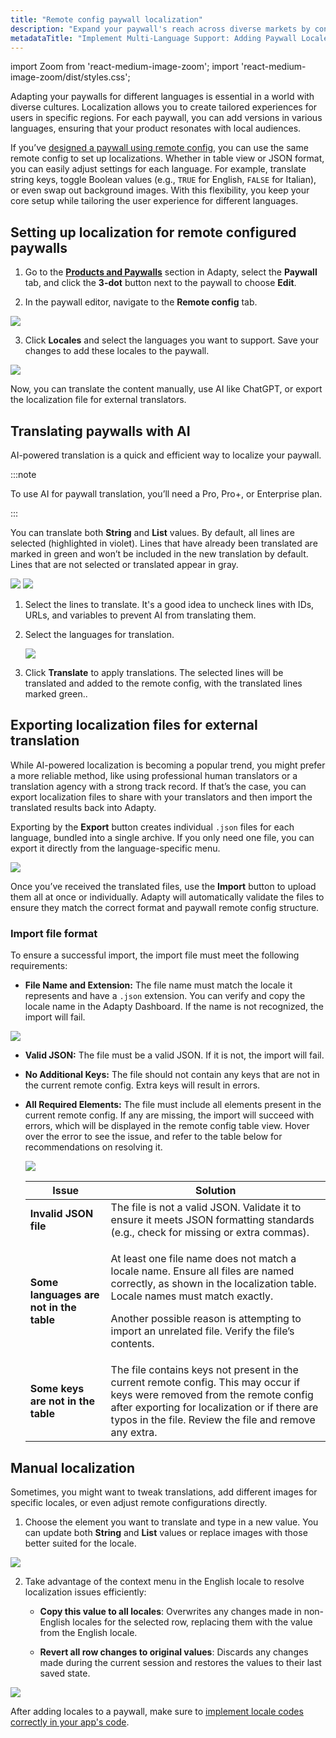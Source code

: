 ```yaml
---
title: "Remote config paywall localization"
description: "Expand your paywall's reach across diverse markets by configuring locales in remote config. Learn how to optimize localization and cater to specific regional preferences"
metadataTitle: "Implement Multi-Language Support: Adding Paywall Locale in Remote Config"
---
```


import Zoom from 'react-medium-image-zoom';
import 'react-medium-image-zoom/dist/styles.css';

Adapting your paywalls for different languages is essential in a world with diverse cultures. Localization allows you to create tailored experiences for users in specific regions. For each paywall, you can add versions in various languages, ensuring that your product resonates with local audiences.

If you’ve [designed a paywall using remote config](customize-paywall-with-remote-config), you can use the same remote config to set up localizations. Whether in table view or JSON format, you can easily adjust settings for each language. For example, translate string keys, toggle Boolean values (e.g., `TRUE` for English, `FALSE` for Italian), or even swap out background images. With this flexibility, you keep your core setup while tailoring the user experience for different languages.

## Setting up localization for remote configured paywalls

1. Go to the [**Products and Paywalls**](https://app.adapty.io/paywalls) section in Adapty, select the **Paywall** tab, and click the **3-dot** button next to the paywall to choose **Edit**.



2. In the paywall editor, navigate to the **Remote config** tab.

   

<Zoom>
  <img src={require('./img/switch_to_remote_config.webp').default}
  style={{
    border: '1px solid #727272', /* border width and color */
    width: '700px', /* image width */
    display: 'block', /* for alignment */
    margin: '0 auto' /* center alignment */
  }}
/>
</Zoom>




3. Click **Locales** and select the languages you want to support. Save your changes to add these locales to the paywall.

   

<Zoom>
  <img src={require('./img/add_locale.webp').default}
  style={{
    border: '1px solid #727272', /* border width and color */
    width: '700px', /* image width */
    display: 'block', /* for alignment */
    margin: '0 auto' /* center alignment */
  }}
/>
</Zoom>

Now, you can translate the content manually, use AI like ChatGPT, or export the localization file for external translators.

## Translating paywalls with AI

AI-powered translation is a quick and efficient way to localize your paywall.

:::note

To use AI for paywall translation, you’ll need a Pro, Pro+, or Enterprise plan.

:::

You can translate both **String** and **List** values. By default, all lines are selected (highlighted in violet). Lines that have already been translated are marked in green and won’t be included in the new translation by default. Lines that are not selected or translated appear in gray.

<Zoom>
  <img src={require('./img/localization-table.webp').default}
  style={{
    border: '1px solid #727272', /* border width and color */
    width: '700px', /* image width */
    display: 'block', /* for alignment */
    margin: '0 auto' /* center alignment */
  }}
/>
</Zoom>

<Zoom>
  <img src={require('./img/localization-json.webp').default}
  style={{
    border: '1px solid #727272', /* border width and color */
    width: '700px', /* image width */
    display: 'block', /* for alignment */
    margin: '0 auto' /* center alignment */
  }}
/>
</Zoom>

1. Select the lines to translate. It's a good idea to uncheck lines with IDs, URLs, and variables to prevent AI from translating them.
   
3. Select the languages for translation.

   <Zoom>
     <img src={require('./img/localization-table-language.webp').default}
     style={{
       border: '1px solid #727272', /* border width and color */
       width: '700px', /* image width */
       display: 'block', /* for alignment */
       margin: '0 auto' /* center alignment */
     }}
   />
   </Zoom>

4. Click **Translate** to apply translations. The selected lines will be translated and added to the remote config, with the translated lines marked green.. 

## Exporting localization files for external translation

While AI-powered localization is becoming a popular trend, you might prefer a more reliable method, like using professional human translators or a translation agency with a strong track record. If that’s the case, you can export localization files to share with your translators and then import the translated results back into Adapty.

Exporting by the **Export** button creates individual `.json` files for each language, bundled into a single archive. If you only need one file, you can export it directly from the language-specific menu.

<Zoom>
  <img src={require('./img/localization-single-export.webp').default}
  style={{
    border: '1px solid #727272', /* border width and color */
    width: '700px', /* image width */
    display: 'block', /* for alignment */
    margin: '0 auto' /* center alignment */
  }}
/>
</Zoom>

Once you’ve received the translated files, use the **Import** button to upload them all at once or individually. Adapty will automatically validate the files to ensure they match the correct format and paywall remote config structure.

### Import file format

To ensure a successful import, the import file must meet the following requirements:

- **File Name and Extension:**
  The file name must match the locale it represents and have a `.json` extension. You can verify and copy the locale name in the Adapty Dashboard. If the name is not recognized, the import will fail.

<Zoom>
  <img src={require('./img/locale-name.webp').default}
  style={{
    border: '1px solid #727272', /* border width and color */
    width: '700px', /* image width */
    display: 'block', /* for alignment */
    margin: '0 auto' /* center alignment */
  }}
/>
</Zoom>

- **Valid JSON:**
  The file must be a valid JSON. If it is not, the import will fail.

- **No Additional Keys:**
  The file should not contain any keys that are not in the current remote config. Extra keys will result in errors.

- **All Required Elements:**
  The file must include all elements present in the current remote config. If any are missing, the import will succeed with errors, which will be displayed in the remote config table view. Hover over the error to see the issue, and refer to the table below for recommendations on resolving it.

  <Zoom>
    <img src={require('./img/localization-error.webp').default}
    style={{
      border: '1px solid #727272', /* border width and color */
      width: '700px', /* image width */
      display: 'block', /* for alignment */
      margin: '0 auto' /* center alignment */
    }}
  />
  </Zoom>
  
  | **Issue**                               | **Solution**                                                 |
  | --------------------------------------- | ------------------------------------------------------------ |
  | **Invalid JSON file**                   | The file is not a valid JSON. Validate it to ensure it meets JSON formatting standards (e.g., check for missing or extra commas). |
  | **Some languages are not in the table** | <p>At least one file name does not match a locale name. Ensure all files are named correctly, as shown in the localization table. Locale names must match exactly.</p><p>Another possible reason is attempting to import an unrelated file. Verify the file’s contents.</p> |
  | **Some keys are not in the table**      | The file contains keys not present in the current remote config. This may occur if keys were removed from the remote config after exporting for localization or if there are typos in the file. Review the file and remove any extra. |

## Manual localization

Sometimes, you might want to tweak translations, add different images for specific locales, or even adjust remote configurations directly.

1. Choose the element you want to translate and type in a new value. You can update both **String** and **List** values or replace images with those better suited for the locale.



<Zoom>
  <img src={require('./img/032b429-remote_config_localization.webp').default}
  style={{
    border: '1px solid #727272', /* border width and color */
    width: '700px', /* image width */
    display: 'block', /* for alignment */
    margin: '0 auto' /* center alignment */
  }}
/>
</Zoom>



2. Take advantage of the context menu in the English locale to resolve localization issues efficiently:

   - **Copy this value to all locales**: Overwrites any changes made in non-English locales for the selected row, replacing them with the value from the English locale.

   - **Revert all row changes to original values**: Discards any changes made during the current session and restores the values to their last saved state.



<Zoom>
  <img src={require('./img/d7e70f1-remote_confi_loc_table_options.webp').default}
  style={{
    border: '1px solid #727272', /* border width and color */
    width: '700px', /* image width */
    display: 'block', /* for alignment */
    margin: '0 auto' /* center alignment */
  }}
/>
</Zoom>

After adding locales to a paywall, make sure to [implement locale codes correctly in your app's code](localizations-and-locale-codes).
